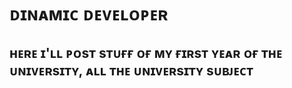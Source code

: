 # ᴅɪɴᴀᴍɪᴄ ᴅᴇᴠᴇʟᴏᴘᴇʀ
## ʜᴇʀᴇ ɪ'ʟʟ ᴘᴏsᴛ sᴛᴜғғ ᴏғ ᴍʏ ғɪʀsᴛ ʏᴇᴀʀ ᴏғ ᴛʜᴇ ᴜɴɪᴠᴇʀsɪᴛʏ, ᴀʟʟ ᴛʜᴇ ᴜɴɪᴠᴇʀsɪᴛʏ sᴜʙᴊᴇᴄᴛ
